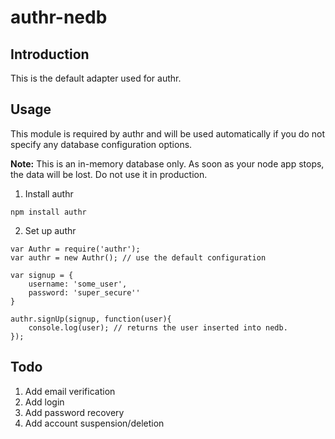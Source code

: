 authr-nedb
=====
## Introduction
This is the default adapter used for authr.

## Usage

This module is required by authr and will be used automatically if you do not specify any database configuration options.

**Note:** This is an in-memory database only. As soon as your node app stops, the data will be lost. Do not use it in production.

1. Install authr 

`npm install authr`

2. Set up authr

```
var Authr = require('authr');
var authr = new Authr(); // use the default configuration

var signup = {
    username: 'some_user',
    password: 'super_secure''
}

authr.signUp(signup, function(user){
    console.log(user); // returns the user inserted into nedb.
});
```

## Todo
1. Add email verification
2. Add login
3. Add password recovery
4. Add account suspension/deletion

